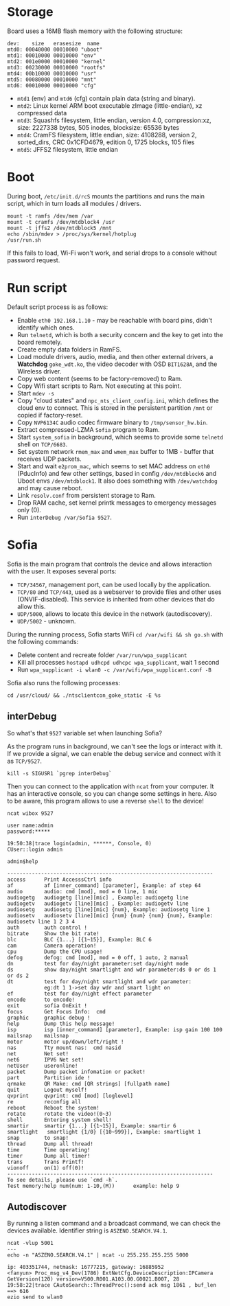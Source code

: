 # Storage

Board uses a 16MB flash memory with the following structure:

```
dev:    size   erasesize  name
mtd0: 00040000 00010000 "uboot"
mtd1: 00010000 00010000 "env"
mtd2: 001e0000 00010000 "kernel"
mtd3: 00230000 00010000 "rootfs"
mtd4: 00b10000 00010000 "usr"
mtd5: 00080000 00010000 "mnt"
mtd6: 00010000 00010000 "cfg"
```

- `mtd1` (env) and `mtd6` (cfg) contain plain data (string and binary).
- `mtd2`: Linux kernel ARM boot executable zImage (little-endian), xz compressed data 
- `mtd3`: Squashfs filesystem, little endian, version 4.0, compression:xz, size: 2227338 bytes, 505 inodes, blocksize: 65536 bytes
- `mtd4`: CramFS filesystem, little endian, size: 4108288, version 2, sorted_dirs, CRC 0x1CFD4679, edition 0, 1725 blocks, 105 files
- `mtd5`: JFFS2 filesystem, little endian

# Boot

During boot, `/etc/init.d/rcS` mounts the partitions and runs the main script,
which in turn loads all modules / drivers.

```
mount -t ramfs /dev/mem /var
mount -t cramfs /dev/mtdblock4 /usr
mount -t jffs2 /dev/mtdblock5 /mnt
echo /sbin/mdev > /proc/sys/kernel/hotplug
/usr/run.sh
```

If this fails to load, Wi-Fi won't work, and serial drops to a console without password request.

# Run script

Default script process is as follows:

- Enable `eth0 192.168.1.10` - may be reachable with board pins, didn't identify which ones.
- Run `telnetd`, which is both a security concern and the key to get into the board remotely.
- Create empty data folders in RamFS.
- Load module drivers, audio, media, and then other external drivers,
  a **Watchdog** `goke_wdt.ko`, the video decoder with OSD `BIT1628A`, and the Wireless driver.
- Copy web content (seems to be factory-removed) to Ram.
- Copy Wifi start scripts to Ram. Not executing at this point.
- Start `mdev -s`
- Copy "cloud states" and `npc_nts_client_config.ini`, which defines the cloud env to connect.
  This is stored in the persistent partition `/mnt` or copied if factory-reset.
- Copy `NVP6134C` audio codec firmware binary to `/tmp/sensor_hw.bin`.
- Extract compressed-LZMA `Sofia` program to Ram.
- Start `system_sofia` in background, which seems to provide some `telnetd` shell on `TCP/6683`. 
- Set system network `rmem_max` and `wmem_max` buffer to 1MB - buffer that receives UDP packets.
- Start and wait `e2prom_mac`, which seems to set MAC address on `eth0` (PducInfo) and few other settings,
  based in config `/dev/mtdblock6` and Uboot envs `/dev/mtdblock1`.
  It also does something with `/dev/watchdog` and may cause reboot.
- Link `resolv.conf` from persistent storage to Ram.
- Drop RAM cache, set kernel printk messages to emergency messages only (0).
- Run `interDebug /var/Sofia 9527`.

# Sofia

Sofia is the main program that controls the device and allows interaction with the user.
It exposes several ports:
- `TCP/34567`, management port, can be used locally by the application.
- `TCP/80` and `TCP/443`, used as a webserver to provide files and other uses (ONVIF-disabled).
  This service is inherited from other devices that do allow this.
- `UDP/5000`, allows to locate this device in the network (autodiscovery).
- `UDP/5002` - unknown.

During the running process, Sofia starts WiFi `cd /var/wifi && sh go.sh` with the following commands:

- Delete content and recreate folder `/var/run/wpa_supplicant`
- Kill all processes `hostapd udhcpd udhcpc wpa_supplicant`, wait 1 second
- Run `wpa_supplicant -i wlan0 -c /var/wifi/wpa_supplicant.conf -B`

Sofia also runs the following processes:

```
cd /usr/cloud/ && ./ntsclientcon_goke_static -E %s
```

## interDebug

So what's that `9527` variable set when launching Sofia?

As the program runs in background, we can't see the logs or interact with it.
If we provide a signal, we can enable the debug service and connect with it as `TCP/9527`.

```
kill -s SIGUSR1 `pgrep interDebug`
```

Then you can connect to the application with `ncat` from your computer.
It has an interactive console, so you can change some settings in here.
Also to be aware, this program allows to use a reverse `shell` to the device!

```
ncat wibox 9527
```

```
user name:admin
password:*****

19:50:38|trace login(admin, ******, Console, 0)
CUser::login admin

admin$help

-------------------------------------------------------------------
access      Print AccesssCtrl info
af          af [inner_command] [parameter], Example: af step 64
audio       audio: cmd [mod], mod = 0 line, 1 mic
audiogetg   audiogetg [line][mic] , Example: audiogetg line
audiogetv   audiogetv [line][mic] , Example: audiogetv line
audiosetg   audiosetg [line][mic] {num}, Example: audiosetg line 1
audiosetv   audiosetv [line][mic] {num} {num} {num} {num}, Example: audiosetv line 1 2 3 4
auth        auth control !
bitrate     Show the bit rate!
blc         BLC {1...} [{1~15}], Example: BLC 6
cam         Camera operation!
cpu         Dump the CPU usage!
defog       defog: cmd [mod], mod = 0 off, 1 auto, 2 manual
dn          test for day/night parameter:set day/night mode
ds          show day/night smartlight and wdr parameter:ds 0 or ds 1 or ds 2
dt          test for day/night smartlight and wdr parameter:
            eg:dt 1 1->set day wdr and smart light on
ef          test for day/night effect parameter
encode      to encode!
exit        sofia OnExit !
focus       Get Focus Info:  cmd
graphic     graphic debug !
help        Dump this help message!
isp         isp [inner_command] [parameter], Example: isp gain 100 100
mailsnap    mailsnap
motor       motor up/down/left/right !
nas         Tty mount nas:  cmd nasid
net         Net set!
net6        IPV6 Net set!
netUser     useronline!
packet      Dump packet infomation or packet!
part        Partition ide !
qrmake      QR Make: cmd [QR strings] [fullpath name]
quit        Logout myself!
qvprint     qvprint: cmd [mod] [loglevel]
re          reconfig all
reboot      Reboot the system!
rotate      rotate the video!(0~3)
shell       Entering system shell!
smartir     smartir {1...} [{1~15}], Example: smartir 6
smartlight   smartlight {1/0} [{10~999}], Example: smartlight 1
snap        to snap!
thread      Dump all thread!
time        Time operating!
timer       Dump all timer!
trans       Trans Printf!
vionoff     on(1) off(0)!
-------------------------------------------------------------------
To see details, please use `cmd -h`.
Test memory:help num(num: 1-10,(M))      example: help 9
```

## Autodiscover

By running a listen command and a broadcast command, we can check the devices available.
Identifier string is `ASZENO.SEARCH.V4.1`.

```
ncat -vlup 5001
---
echo -n "ASZENO.SEARCH.V4.1" | ncat -u 255.255.255.255 5000

ip: 403351744, netmask: 16777215, gateway: 16885952
<fanyun> Proc_msg_v4_Dev(1786) ExtNetCfg.DeviceDescription:IPCamera
GetVersion(120) version=V500.R001.A103.00.G0021.B007, 28
19:58:22|trace CAutoSearch::ThreadProc():send ack msg 1861 , buf_len ==> 616
ezio send to wlan0
```
